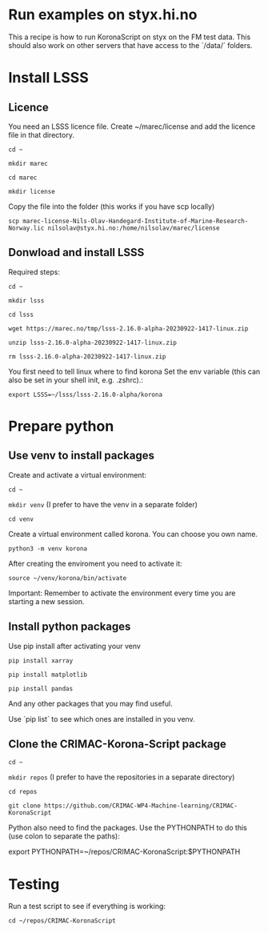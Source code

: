 # Run examples on styx.hi.no

This a recipe is how to run KoronaScript on styx on the FM test data. This should also work on other servers that have access to the ´/data/´ folders.

# Install LSSS
## Licence
You need an LSSS licence file. Create ~/marec/license and add the licence file in that directory.

`cd ~`

`mkdir marec`

`cd marec`

`mkdir license`

Copy the file into the folder (this works if you have scp locally)

`scp marec-license-Nils-Olav-Handegard-Institute-of-Marine-Research-Norway.lic nilsolav@styx.hi.no:/home/nilsolav/marec/license`

## Donwload and install LSSS
Required steps:

`cd ~`

`mkdir lsss`

`cd lsss`

`wget https://marec.no/tmp/lsss-2.16.0-alpha-20230922-1417-linux.zip`

`unzip lsss-2.16.0-alpha-20230922-1417-linux.zip`

`rm lsss-2.16.0-alpha-20230922-1417-linux.zip`

You first need to tell linux where to find korona Set the env variable (this can also be set in your shell init, e.g. .zshrc).:

`export LSSS=~/lsss/lsss-2.16.0-alpha/korona`

# Prepare python

## Use venv to install packages

Create and activate a virtual environment:

`cd ~`

`mkdir venv` (I prefer to have the venv in a separate folder)

`cd venv`

Create a virtual environment called korona. You can choose you own name.

`python3 -m venv korona`

After creating the enviroment you need to activate it:

`source ~/venv/korona/bin/activate`

Important: Remember to activate the environment every time you are starting a new session.

## Install python packages
Use pip install after activating your venv

`pip install xarray`

`pip install matplotlib`

`pip install pandas`

And any other packages that you may find useful.

Use ´pip list´ to see which ones are installed in you venv.

## Clone the CRIMAC-Korona-Script package

`cd ~`

`mkdir repos` (I prefer to have the repositories in a separate directory)

`cd repos`

`git clone https://github.com/CRIMAC-WP4-Machine-learning/CRIMAC-KoronaScript`

Python also need to find the packages. Use the PYTHONPATH to do this (use colon to separate the paths):

export PYTHONPATH=~/repos/CRIMAC-KoronaScript:$PYTHONPATH

# Testing

Run a test script to see if everything is working:

`cd ~/repos/CRIMAC-KoronaScript`

